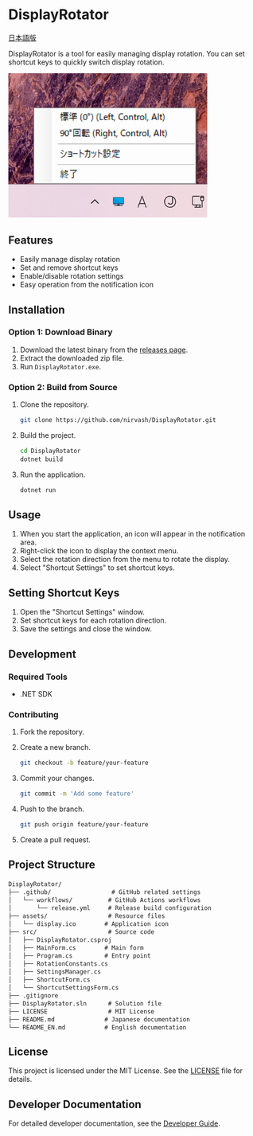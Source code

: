 # DisplayRotator

[日本語版](README.md)

DisplayRotator is a tool for easily managing display rotation. You can set shortcut keys to quickly switch display rotation.

<img src="assets/screenshot.png" alt="Screenshot" width="400"/>

## Features

- Easily manage display rotation
- Set and remove shortcut keys
- Enable/disable rotation settings
- Easy operation from the notification icon

## Installation

### Option 1: Download Binary

1. Download the latest binary from the [releases page](https://github.com/nirvash/DisplayRotator/releases).
2. Extract the downloaded zip file.
3. Run `DisplayRotator.exe`.

### Option 2: Build from Source

1. Clone the repository.

   ```bash
   git clone https://github.com/nirvash/DisplayRotator.git
   ```

2. Build the project.

   ```bash
   cd DisplayRotator
   dotnet build
   ```

3. Run the application.

   ```bash
   dotnet run
   ```

## Usage

1. When you start the application, an icon will appear in the notification area.
2. Right-click the icon to display the context menu.
3. Select the rotation direction from the menu to rotate the display.
4. Select "Shortcut Settings" to set shortcut keys.

## Setting Shortcut Keys

1. Open the "Shortcut Settings" window.
2. Set shortcut keys for each rotation direction.
3. Save the settings and close the window.

## Development

### Required Tools

- .NET SDK

### Contributing

1. Fork the repository.
2. Create a new branch.

   ```bash
   git checkout -b feature/your-feature
   ```

3. Commit your changes.

   ```bash
   git commit -m 'Add some feature'
   ```

4. Push to the branch.

   ```bash
   git push origin feature/your-feature
   ```

5. Create a pull request.

## Project Structure

```
DisplayRotator/
├── .github/                 # GitHub related settings
│   └── workflows/          # GitHub Actions workflows
│       └── release.yml     # Release build configuration
├── assets/                 # Resource files
│   └── display.ico        # Application icon
├── src/                    # Source code
│   ├── DisplayRotator.csproj
│   ├── MainForm.cs        # Main form
│   ├── Program.cs         # Entry point
│   ├── RotationConstants.cs
│   ├── SettingsManager.cs
│   ├── ShortcutForm.cs
│   └── ShortcutSettingsForm.cs
├── .gitignore
├── DisplayRotator.sln      # Solution file
├── LICENSE                 # MIT License
├── README.md              # Japanese documentation
└── README_EN.md           # English documentation
```

## License

This project is licensed under the MIT License. See the [LICENSE](LICENSE) file for details.

## Developer Documentation

For detailed developer documentation, see the [Developer Guide](Developer.md).
